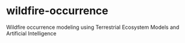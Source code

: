 # wildfire-occurrence
Wildfire occurrence modeling using Terrestrial Ecosystem Models and Artificial Intelligence
